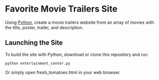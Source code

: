 # Favorite Movie Trailers Site

Using [Python](https://python.org), create a movie trailers website from an array of movies with the title, poster, trailer, and description.

## Launching the Site

To build the site with Python, download or clone this repository and run

    python entertainment_center.py

Or simply open fresh_tomatoes.html in your web browser.